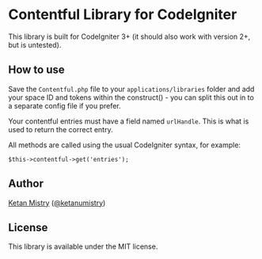 # Contentful Library for CodeIgniter

This library is built for CodeIgniter 3+ (it should also work with version 2+, but is untested).

## How to use
Save the `Contentful.php` file to your `applications/libraries` folder and add your space ID and tokens within the construct() - you can split this out in to a separate config file if you prefer.

Your contentful entries must have a field named `urlHandle`. This is what is used to return the correct entry.

All methods are called using the usual CodeIgniter syntax, for example:

```
$this->contentful->get('entries');
```

## Author
[Ketan Mistry](https://iamketan.com.au) ([@ketanumistry](https://twitter.com/ketanumistry))

## License

This library is available under the MIT license.
